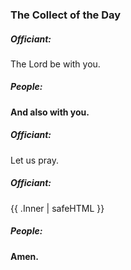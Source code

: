 ### The Collect of the Day
##### Officiant:
The Lord be with you.

##### **People:**
**And also with you.**

##### Officiant:
Let us pray.

##### Officiant:
{{ .Inner | safeHTML }}

##### People:
**Amen.**
